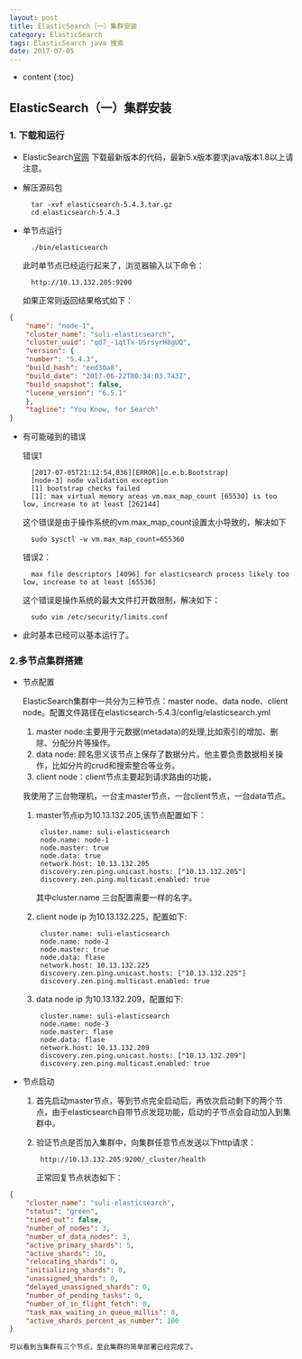 ```yaml
---
layout: post
title: ElasticSearch（一）集群安装
category: ElasticSearch
tags: ElasticSearch java 搜索
date: 2017-07-05
---
```


* content
{:toc}

## ElasticSearch（一）集群安装

### 1. 下载和运行

* ElasticSearch[官网](www.elastic.co/downloads) 下载最新版本的代码，最新5.x版本要求java版本1.8以上请注意。
* 解压源码包
 
  		tar -xvf elasticsearch-5.4.3.tar.gz 
  		cd elasticsearch-5.4.3
  		
* 单节点运行
		
		./bin/elasticsearch
		
	此时单节点已经运行起来了，浏览器输入以下命令：
		
		http://10.13.132.205:9200 
		
	如果正常则返回结果格式如下：
```json
{
    "name": "node-1",
    "cluster_name": "suli-elasticsearch",
    "cluster_uuid": "qd7_-1qtTx-USrsyrH8gUQ",
    "version": {
    "number": "5.4.3",
    "build_hash": "eed30a8",
    "build_date": "2017-06-22T00:34:03.743Z",
    "build_snapshot": false,
    "lucene_version": "6.5.1"
    },
    "tagline": "You Know, for Search"
}
```
* 有可能碰到的错误
	
	错误1
	
		[2017-07-05T21:12:54,036][ERROR][o.e.b.Bootstrap]
		[node-3] node validation exception
		[1] bootstrap checks failed
		[1]: max virtual memory areas vm.max_map_count [65530] is too low, increase to at least [262144]
		
	这个错误是由于操作系统的vm.max_map_count设置太小导致的，解决如下
	
		sudo sysctl -w vm.max_map_count=655360
		
	错误2：
	
		max file descriptors [4096] for elasticsearch process likely too low, increase to at least [65536]
		
	这个错误是操作系统的最大文件打开数限制，解决如下：
	
		sudo vim /etc/security/limits.conf
				
* 此时基本已经可以基本运行了。

### 2.多节点集群搭建

* 节点配置
	
	ElasticSearch集群中一共分为三种节点：master node、data node、client node。配置文件路径在elasticsearch-5.4.3/config/elasticsearch.yml
		
	1. master node:主要用于元数据(metadata)的处理,比如索引的增加、删除、分配分片等操作。	
	2. data node: 顾名思义该节点上保存了数据分片。他主要负责数据相关操作，比如分片的crud和搜索整合等业务。
	3. client node：client节点主要起到请求路由的功能，
	
	我使用了三台物理机，一台主master节点，一台client节点，一台data节点。
	
	1. master节点ip为10.13.132.205,该节点配置如下：
	
			cluster.name: suli-elasticsearch
			node.name: node-1
			node.master: true
			node.data: true
			network.host: 10.13.132.205
			discovery.zen.ping.unicast.hosts: ["10.13.132.205"]
			discovery.zen.ping.multicast.enabled: true
		
		其中cluster.name 三台配置需要一样的名字。
	2. client node ip 为10.13.132.225，配置如下:
		
			cluster.name: suli-elasticsearch
			node.name: node-2
			node.master: true
			node.data: flase
			network.host: 10.13.132.225
			discovery.zen.ping.unicast.hosts: ["10.13.132.225"]
			discovery.zen.ping.multicast.enabled: true
			
	3. data node ip 为10.13.132.209，配置如下:
			
			cluster.name: suli-elasticsearch
			node.name: node-3
			node.master: flase
			node.data: flase
			network.host: 10.13.132.209
			discovery.zen.ping.unicast.hosts: ["10.13.132.209"]
			discovery.zen.ping.multicast.enabled: true
			
* 节点启动
 	
 	1. 首先启动master节点，等到节点完全启动后，再依次启动剩下的两个节点，由于elasticsearch自带节点发现功能，启动的子节点会自动加入到集群中。
 	
 	2. 验证节点是否加入集群中，向集群任意节点发送以下http请求：
 		
 			http://10.13.132.205:9200/_cluster/health
 		
 		正常回复节点状态如下：
```json
{
    "cluster_name": "suli-elasticsearch",
    "status": "green",
    "timed_out": false,
    "number_of_nodes": 3,
    "number_of_data_nodes": 3,
    "active_primary_shards": 5,
    "active_shards": 10,
    "relocating_shards": 0,
    "initializing_shards": 0,
    "unassigned_shards": 0,
    "delayed_unassigned_shards": 0,
    "number_of_pending_tasks": 0,
    "number_of_in_flight_fetch": 0,
    "task_max_waiting_in_queue_millis": 0,
    "active_shards_percent_as_number": 100
}
```
 	可以看到当集群有三个节点，至此集群的简单部署已经完成了。
	
	
		
		
		

  